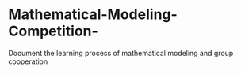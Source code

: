 # Mathematical-Modeling-Competition-
Document the learning process of mathematical modeling and group cooperation
